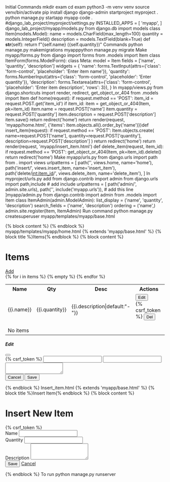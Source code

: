 Initial Commands
mkdir exam
cd exam
python3 -m venv venv
source venv/bin/activate
pip install django
django-admin startproject myproject .
python manage.py startapp myapp
code .
#django_lab_project/myproject/settings.py
INSTALLED_APPS = [
'myapp',
]
django_lab_project/myapp/models.py
from django.db import models
class Item(models.Model):
name = models.CharField(max_length=100)
quantity = models.IntegerField()
description = models.TextField(blank=True)
def __str__(self):
return f"{self.name} ({self.quantity})"
Commands
python manage.py makemigrations myapppython manage.py migrate
Make myapp/forms.py
from django import forms
from .models import Item
class ItemForm(forms.ModelForm):
class Meta:
model = Item
fields = ['name', 'quantity', 'description']
widgets = {
'name': forms.TextInput(attrs={'class': 'form-control',
'placeholder': 'Enter item name'}),
'quantity': forms.NumberInput(attrs={'class': 'form-control',
'placeholder': 'Enter quantity'}),
'description': forms.Textarea(attrs={'class': 'form-control',
'placeholder': 'Enter item description', 'rows': 3}),
}
In myapp/views.py
from django.shortcuts import render, redirect, get_object_or_404
from .models import Item
def home(request):
if request.method == 'POST':
item_id = request.POST.get('item_id')
if item_id:
item = get_object_or_404(Item, pk=item_id)
item.name = request.POST['name']
item.quantity = request.POST['quantity']
item.description = request.POST['description']
item.save()
return redirect('home')
return render(request, 'myapp/home.html', {'items':
Item.objects.all().order_by('name')})def insert_item(request):
if request.method == 'POST':
Item.objects.create(
name=request.POST['name'],
quantity=request.POST['quantity'],
description=request.POST['description']
)
return redirect('home')
return render(request, 'myapp/insert_item.html')
def delete_item(request, item_id):
if request.method == 'POST':
get_object_or_404(Item, pk=item_id).delete()
return redirect('home')
Make myapp/urls.py
from django.urls import path
from . import views
urlpatterns = [
path('', views.home, name='home'),
path('insert/', views.insert_item, name='insert_item'),
path('delete/<int:item_id>/', views.delete_item, name='delete_item'),
]
In myproject/urls.py add
from django.contrib import admin
from django.urls import path,include # add include
urlpatterns = [
path('admin/', admin.site.urls),
path('', include('myapp.urls')), # add this line
]myapp/admin.py
from django.contrib import admin
from .models import Item
class ItemAdmin(admin.ModelAdmin):
list_display = ('name', 'quantity', 'description')
search_fields = ('name', 'description')
ordering = ('name',)
admin.site.register(Item, ItemAdmin)
Run command
python manage.py createsuperuser
myapp/templates/myapp/base.html
<!DOCTYPE html>
<html lang="en">
<head>
<meta charset="UTF-8">
<meta name="viewport" content="width=device-width, initial-scale=1.0">
<title>{% block title %}My Lab Project{% endblock %}</title>
<!-- Add link to Bootstrap CSS for basic styling (optional) -->
<link
href="https://cdn.jsdelivr.net/npm/bootstrap@5.3.2/dist/css/bootstrap.min.
css" rel="stylesheet">
<style>
body { padding: 20px; }
.action-forms form { display: inline-block; margin-left: 5px; }
</style>
</head>
<body>
<div class="container">
{% block content %}
{% endblock %}</div>
<!-- Add link to Bootstrap JS bundle (optional) -->
<script
src="https://cdn.jsdelivr.net/npm/bootstrap@5.3.2/dist/js/bootstrap.bundle
.min.js"></script>
</body>
</html>
myapp/templates/myapp/home.html
{% extends 'myapp/base.html' %}
{% block title %}Items{% endblock %}
{% block content %}
<div class="d-flex mb-3">
<h1>Items</h1>
<a href="{% url 'insert_item' %}" class="btn btn-primary
ms-auto">Add</a>
</div>
<table class="table">
<tr>
<th>Name</th>
<th>Qty</th>
<th>Desc</th>
<th>Actions</th>
</tr>
{% for i in items %}
<tr>
<td>{{i.name}}</td>
<td>{{i.quantity}}</td>
<td>{{i.description|default:"-"}}</td>
<td>
<button
onclick="e('{{i.id}}','{{i.name|escapejs}}','{{i.quantity}}','{{i.descript
ion|default:''|escapejs}}')"
class="btn-sm btn-warning">Edit</button>
<form class="d-inline ms-1" onsubmit="return
confirm('Delete?');"action="{% url 'delete_item' i.id %}"
method="post">
{% csrf_token %}
<button class="btn-sm btn-danger">Del</button>
</form>
</td>
</tr>
{% empty %}
<tr><td colspan="4" class="text-center">No items</td></tr>
{% endfor %}
</table>
<div class="modal fade" id="m">
<div class="modal-dialog">
<div class="modal-content">
<div class="modal-header">
<h5>Edit</h5>
<button class="btn-close"
data-bs-dismiss="modal"></button>
</div>
<form method="post">
<div class="modal-body">
{% csrf_token %}
<input type="hidden" name="item_id">
<input class="form-control mb-2" name="name"
required>
<input type="number" class="form-control mb-2"
name="quantity" required>
<textarea class="form-control" name="description"
rows="2"></textarea>
</div>
<div class="modal-footer">
<button type="button" class="btn-sm btn-secondary"
data-bs-dismiss="modal">Cancel</button>
<button class="btn-sm btn-primary">Save</button>
</div>
</form>
</div>
</div>
</div><script>
function e(i,n,q,d) {
document.querySelector('[name="item_id"]').value = i;
document.querySelector('[name="name"]').value = n;
document.querySelector('[name="quantity"]').value = q;
document.querySelector('[name="description"]').value = d;
new bootstrap.Modal(document.getElementById('m')).show();
}
</script>
{% endblock %}
Insert_item.html
{% extends 'myapp/base.html' %}
{% block title %}Insert Item{% endblock %}
{% block content %}
<div class="container mt-4">
<h1>Insert New Item</h1>
<form method="post">
{% csrf_token %}
<div class="mb-3">
<label class="form-label">Name</label>
<input type="text" name="name" class="form-control" required>
</div>
<div class="mb-3">
<label class="form-label">Quantity</label>
<input type="number" name="quantity" class="form-control"
required>
</div>
<div class="mb-3">
<label class="form-label">Description</label>
<textarea name="description" class="form-control"
rows="3"></textarea>
</div>
<button type="submit" class="btn btn-primary">Save</button>
<a href="{% url 'home' %}" class="btn btn-secondary">Cancel</a></form>
</div>
{% endblock %}
To run
python manage.py runserver
